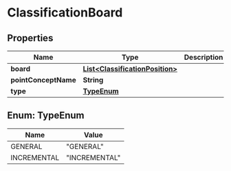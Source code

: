 
# ClassificationBoard

## Properties
Name | Type | Description | Notes
------------ | ------------- | ------------- | -------------
**board** | [**List&lt;ClassificationPosition&gt;**](ClassificationPosition.md) |  |  [optional]
**pointConceptName** | **String** |  |  [optional]
**type** | [**TypeEnum**](#TypeEnum) |  |  [optional]


<a name="TypeEnum"></a>
## Enum: TypeEnum
Name | Value
---- | -----
GENERAL | &quot;GENERAL&quot;
INCREMENTAL | &quot;INCREMENTAL&quot;




